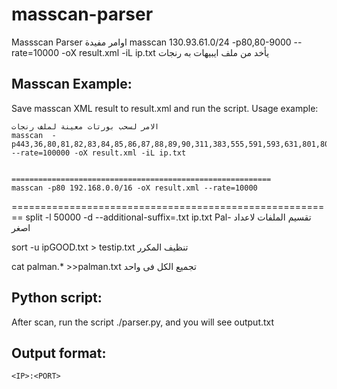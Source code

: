 # masscan-parser
Massscan Parser
اوامر مفيدة
masscan 130.93.61.0/24 -p80,80-9000 --rate=10000 -oX result.xml -iL ip.txt      يأخد من ملف ايبيهات به رنجات
## Masscan Example:
Save masscan XML result to result.xml and run the script.
Usage example: 
```
الامر لسحب بورتات معينة لملف رنجات
masscan  -p443,36,80,81,82,83,84,85,86,87,88,89,90,311,383,555,591,593,631,801,808,818,901,972,1158,1220,1414,1533,1741,1830,1942,2231,2301,2381,2578,2809,2980,3029,3037,3057,3128,3443,3702,4000,4343,4848,5000,5117,5250,5450,5600,5814,6080,6173,6988,7000,7001,7005,7071,7144,7145,7510,7770,7777,7778,7779,8000,8001,8008,8014,8015,8020,8028,8040,8080,8081,8082,8085,8088,8090,8118,8123,8180,8181,8182,8222,8243,8280,8300,8333,8344,8400,8443,8500,8509,8787,8800,8888,8899,8983,9000,9002,9060,9080,9090,9091,9111,9290,9443,9447,9710,9788,9999,10000,11371,12601,13014,15489,19980,29991,33300,34412,34443,34444,40007,41080,44449,50000,50002,51423,53331,55252,55555,56712,49153 --rate=100000 -oX result.xml -iL ip.txt


==========================================================
masscan -p80 192.168.0.0/16 -oX result.xml --rate=10000
```
========================================================
split -l 50000 -d --additional-suffix=.txt ip.txt Pal-        تقسيم الملفات لاعداد اصغر

sort -u ipGOOD.txt > testip.txt    تنظيف المكرر

cat palman.* >>palman.txt   تجميع الكل فى واحد





## Python script:
After scan, run the script ./parser.py, and you will see output.txt

## Output format: 
`<IP>:<PORT>`
